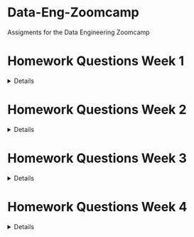 # Data-Eng-Zoomcamp
Assigments for the Data Engineering Zoomcamp

# Homework Questions Week 1
<details>
	
## Question 3. Count records

**How many taxi trips were there on January 15?
Consider only trips that started on January 15.**

```sql
SELECT 
	COUNT(tpep_pickup_datetime)
FROM public.yellow_taxi_data
WHERE 
	tpep_pickup_datetime >= '2021-01-15 00:00:00' AND
	tpep_pickup_datetime < '2021-01-16 00:00:00'
```

| trips |
|-------|
| 53024 |

**There were 53,024 trips on January 15 of 2021.**

## Question 4. Largest tip for each day

**Find the largest tip for each day. On which day it was the largest tip in January?**

**Use the pick up time for your calculations.**

```sql
SELECT
	DATE(tpep_pickup_datetime),
	MAX(tip_amount) AS max_tip_day
FROM public.yellow_taxi_data 
GROUP BY DATE(tpep_pickup_datetime)
HAVING DATE(tpep_pickup_datetime) < '2021-02-01'
ORDER BY max_tip_day DESC;
```
| date         | max_tip_day |
|--------------|-------------|
| "2021-01-20" | 1140.44     |
| "2021-01-04" | 696.48      |
| "2021-01-03" | 369.4       |
| "2021-01-26" | 250         |
| "2021-01-09" | 230         |
| "2021-01-19" | 200.8       |
| "2021-01-30" | 199.12      |
| "2021-01-12" | 192.61      |
| "2021-01-21" | 166         |
| "2021-01-01" | 158         |
| "2021-01-05" | 151         |
| "2021-01-11" | 145         |
| "2021-01-24" | 122         |
| "2021-01-02" | 109.15      |
| "2021-01-31" | 108.5       |
| "2021-01-25" | 100.16      |
| "2021-01-23" | 100         |
| "2021-01-13" | 100         |
| "2021-01-16" | 100         |
| "2021-01-27" | 100         |
| "2021-01-06" | 100         |
| "2021-01-08" | 100         |
| "2021-01-15" | 99          |
| "2021-01-07" | 95          |
| "2021-01-14" | 95          |
| "2021-01-22" | 92.55       |
| "2021-01-10" | 91          |
| "2021-01-18" | 90          |
| "2021-01-28" | 77.14       |
| "2021-01-29" | 75          |
| "2021-01-17" | 65          |
| "2020-12-31" | 4.08        |
| "2008-12-31" | 0           |
| "2009-01-01" | 0           |

**The largest tip was on January 20th of 2021. The given tip was 1140.44$.**

## Question 5. Most popular destination
**What was the most popular destination for passengers picked up in central park on January 14?**

**Use the pick up time for your calculations.**

**Enter the zone name (not id). If the zone name is unknown (missing), write "Unknown"**

```sql
WITH taxi_pu AS(
	SELECT
		yellow_taxi_data.index,
		DATE(yellow_taxi_data.tpep_pickup_datetime) AS date_pu,
		yellow_taxi_data.pu_location_id AS pu_location_id,
		CASE
    		WHEN taxi_zone.zone IS NULL THEN 'Unknown'
    		ELSE taxi_zone.zone
		END AS pu_zone
	FROM public.yellow_taxi_data
	LEFT JOIN taxi_zone
		ON yellow_taxi_data.pu_location_id = taxi_zone.location_id
	WHERE 
		DATE(yellow_taxi_data.tpep_pickup_datetime) = '2021-01-14' AND
		taxi_zone.zone='Central Park'
), 
taxi_do AS (
	SELECT
		yellow_taxi_data.index,
		DATE(yellow_taxi_data.tpep_dropoff_datetime) AS date_do,
		yellow_taxi_data.do_location_id AS do_location_id,
		CASE
    		WHEN taxi_zone.zone IS NULL THEN 'Unknown'
    		ELSE taxi_zone.zone
		END AS do_zone
	FROM public.yellow_taxi_data
	LEFT JOIN taxi_zone
		ON yellow_taxi_data.do_location_id = taxi_zone.location_id
	WHERE 
		DATE(tpep_pickup_datetime) = '2021-01-14'
)

SELECT 
	taxi_pu.date_pu,
	taxi_do.date_do,
	taxi_pu.pu_zone,
	taxi_do.do_zone,
	COUNT(taxi_do.do_zone) AS frequency
FROM taxi_pu
LEFT JOIN taxi_do
	ON taxi_pu.index = taxi_do.index
GROUP BY 
	pu_zone,
	do_zone,
	taxi_pu.date_pu,
	taxi_do.date_do
ORDER BY frequency DESC;
```

| date_pu      | date_do      | pu_zone        | do_zone                          | frequency |
|--------------|--------------|----------------|----------------------------------|-----------|
| "2021-01-14" | "2021-01-14" | "Central Park" | "Upper East Side South"          | 97        |
| "2021-01-14" | "2021-01-14" | "Central Park" | "Upper East Side North"          | 94        |
| "2021-01-14" | "2021-01-14" | "Central Park" | "Lincoln Square East"            | 83        |
| "2021-01-14" | "2021-01-14" | "Central Park" | "Upper West Side North"          | 68        |
| "2021-01-14" | "2021-01-14" | "Central Park" | "Upper West Side South"          | 60        |
| "2021-01-14" | "2021-01-14" | "Central Park" | "Central Park"                   | 59        |
| "2021-01-14" | "2021-01-14" | "Central Park" | "Midtown Center"                 | 56        |
| "2021-01-14" | "2021-01-14" | "Central Park" | "Yorkville West"                 | 39        |
| "2021-01-14" | "2021-01-14" | "Central Park" | "Lenox Hill West"                | 39        |
| "2021-01-14" | "2021-01-14" | "Central Park" | "Lincoln Square West"            | 36        |
| "2021-01-14" | "2021-01-14" | "Central Park" | "Midtown North"                  | 29        |
| "2021-01-14" | "2021-01-14" | "Central Park" | "Yorkville East"                 | 25        |
| "2021-01-14" | "2021-01-14" | "Central Park" | "Manhattan Valley"               | 24        |
| "2021-01-14" | "2021-01-14" | "Central Park" | "Midtown East"                   | 22        |
| "2021-01-14" | "2021-01-14" | "Central Park" | "East Harlem South"              | 21        |
| "2021-01-14" | "2021-01-14" | "Central Park" | "Lenox Hill East"                | 21        |
| "2021-01-14" | "2021-01-14" | "Central Park" | "Murray Hill"                    | 20        |
| "2021-01-14" | "2021-01-14" | "Central Park" | "Midtown South"                  | 19        |
| "2021-01-14" | "2021-01-14" | "Central Park" | "Clinton East"                   | 19        |
| "2021-01-14" | "2021-01-14" | "Central Park" | "Garment District"               | 18        |
| "2021-01-14" | "2021-01-14" | "Central Park" | "Union Sq"                       | 15        |
| "2021-01-14" | "2021-01-14" | "Central Park" | "West Chelsea/Hudson Yards"      | 13        |
| "2021-01-14" | "2021-01-14" | "Central Park" | "Central Harlem"                 | 13        |
| "2021-01-14" | "2021-01-14" | "Central Park" | "UN/Turtle Bay South"            | 12        |
| "2021-01-14" | "2021-01-14" | "Central Park" | "Sutton Place/Turtle Bay North"  | 12        |
| "2021-01-14" | "2021-01-14" | "Central Park" | "Morningside Heights"            | 11        |
| "2021-01-14" | "2021-01-14" | "Central Park" | "Little Italy/NoLiTa"            | 11        |
| "2021-01-14" | "2021-01-14" | "Central Park" | "Clinton West"                   | 10        |
| "2021-01-14" | "2021-01-14" | "Central Park" | "Greenwich Village North"        | 9         |
| "2021-01-14" | "2021-01-14" | "Central Park" | "Times Sq/Theatre District"      | 9         |
| "2021-01-14" | "2021-01-14" | "Central Park" | "East Harlem North"              | 8         |
| "2021-01-14" | "2021-01-14" | "Central Park" | "West Village"                   | 8         |
| "2021-01-14" | "2021-01-14" | "Central Park" | "East Chelsea"                   | 7         |
| "2021-01-14" | "2021-01-14" | "Central Park" | "Washington Heights South"       | 7         |
| "2021-01-14" | "2021-01-14" | "Central Park" | "Gramercy"                       | 6         |
| "2021-01-14" | "2021-01-14" | "Central Park" | "Meatpacking/West Village West"  | 5         |
| "2021-01-14" | "2021-01-14" | "Central Park" | "Central Harlem North"           | 5         |
| "2021-01-14" | "2021-01-14" | "Central Park" | "Hamilton Heights"               | 5         |
| "2021-01-14" | "2021-01-14" | "Central Park" | "Flatiron"                       | 4         |
| "2021-01-14" | "2021-01-14" | "Central Park" | "East Village"                   | 4         |
| "2021-01-14" | "2021-01-14" | "Central Park" | "Bloomingdale"                   | 4         |
| "2021-01-14" | "2021-01-14" | "Central Park" | "NV"                             | 3         |
| "2021-01-14" | "2021-01-14" | "Central Park" | "Steinway"                       | 3         |
| "2021-01-14" | "2021-01-14" | "Central Park" | "TriBeCa/Civic Center"           | 3         |
| "2021-01-14" | "2021-01-14" | "Central Park" | "Washington Heights North"       | 3         |
| "2021-01-14" | "2021-01-14" | "Central Park" | "Financial District North"       | 2         |
| "2021-01-14" | "2021-01-14" | "Central Park" | "Stuy Town/Peter Cooper Village" | 2         |
| "2021-01-14" | "2021-01-14" | "Central Park" | "Penn Station/Madison Sq West"   | 2         |
| "2021-01-14" | "2021-01-14" | "Central Park" | "Sunset Park West"               | 2         |
| "2021-01-14" | "2021-01-14" | "Central Park" | "Kips Bay"                       | 2         |
| "2021-01-14" | "2021-01-14" | "Central Park" | "Hudson Sq"                      | 2         |
| "2021-01-14" | "2021-01-14" | "Central Park" | "SoHo"                           | 2         |
| "2021-01-14" | "2021-01-14" | "Central Park" | "Greenwich Village South"        | 2         |
| "2021-01-14" | "2021-01-14" | "Central Park" | "Battery Park City"              | 2         |
| "2021-01-14" | "2021-01-14" | "Central Park" | "Manhattanville"                 | 2         |
| "2021-01-14" | "2021-01-14" | "Central Park" | "Long Island City/Hunters Point" | 2         |
| "2021-01-14" | "2021-01-14" | "Central Park" | "Lower East Side"                | 2         |
| "2021-01-14" | "2021-01-14" | "Central Park" | "Bay Ridge"                      | 1         |
| "2021-01-14" | "2021-01-14" | "Central Park" | "Flatlands"                      | 1         |
| "2021-01-14" | "2021-01-14" | "Central Park" | "Flatbush/Ditmas Park"           | 1         |
| "2021-01-14" | "2021-01-14" | "Central Park" | "East Williamsburg"              | 1         |
| "2021-01-14" | "2021-01-15" | "Central Park" | "East Harlem South"              | 1         |
| "2021-01-14" | "2021-01-15" | "Central Park" | "Yorkville West"                 | 1         |
| "2021-01-14" | "2021-01-14" | "Central Park" | "East Flatbush/Farragut"         | 1         |
| "2021-01-14" | "2021-01-14" | "Central Park" | "Eastchester"                    | 1         |
| "2021-01-14" | "2021-01-14" | "Central Park" | "Crown Heights South"            | 1         |
| "2021-01-14" | "2021-01-14" | "Central Park" | "Williamsbridge/Olinville"       | 1         |
| "2021-01-14" | "2021-01-14" | "Central Park" | "Windsor Terrace"                | 1         |
| "2021-01-14" | "2021-01-15" | "Central Park" | "Midtown East"                   | 1         |
| "2021-01-14" | "2021-01-14" | "Central Park" | "Inwood"                         | 1         |
| "2021-01-14" | "2021-01-14" | "Central Park" | "Morrisania/Melrose"             | 1         |
| "2021-01-14" | "2021-01-14" | "Central Park" | "Jackson Heights"                | 1         |
| "2021-01-14" | "2021-01-14" | "Central Park" | "Ocean Hill"                     | 1         |
| "2021-01-14" | "2021-01-14" | "Central Park" | "Old Astoria"                    | 1         |
| "2021-01-14" | "2021-01-14" | "Central Park" | "Park Slope"                     | 1         |
| "2021-01-14" | "2021-01-14" | "Central Park" | "Pelham Bay"                     | 1         |
| "2021-01-14" | "2021-01-14" | "Central Park" | "Seaport"                        | 1         |
| "2021-01-14" | "2021-01-14" | "Central Park" | "Spuyten Duyvil/Kingsbridge"     | 1         |
| "2021-01-14" | "2021-01-14" | "Central Park" | "Boerum Hill"                    | 1         |
| "2021-01-14" | "2021-01-14" | "Central Park" | "Sunnyside"                      | 1         |
| "2021-01-14" | "2021-01-15" | "Central Park" | "Midtown North"                  | 1         |

**The most popular destination for passengers picked up from central park on the 14th of January of 2021 was Upper East Side South.**

## Question 6. Most expensive locations

**What's the pickup-dropoff pair with the largest average price for a ride (calculated based on total_amount)?**

**Enter two zone names separated by a slash**

**For example:**

**"Jamaica Bay / Clinton East"**

**If any of the zone names are unknown (missing), write "Unknown". For example, "Unknown / Clinton East".**

```sql
WITH taxi_pu AS(
	SELECT
		yellow_taxi_data.index,
		DATE(yellow_taxi_data.tpep_pickup_datetime) AS date_pu,
		yellow_taxi_data.pu_location_id AS pu_location_id,
		CASE
    		WHEN taxi_zone.zone IS NULL THEN 'Unknown'
    		ELSE taxi_zone.zone
		END AS pu_zone,
		yellow_taxi_data.total_amount
	FROM public.yellow_taxi_data
	LEFT JOIN taxi_zone
		ON yellow_taxi_data.pu_location_id = taxi_zone.location_id
), 
taxi_do AS (
	SELECT
		yellow_taxi_data.index,
		DATE(yellow_taxi_data.tpep_dropoff_datetime) AS date_do,
		yellow_taxi_data.do_location_id AS do_location_id,
		CASE
    		WHEN taxi_zone.zone IS NULL THEN 'Unknown'
    		ELSE taxi_zone.zone
		END AS do_zone,
		yellow_taxi_data.total_amount
	FROM public.yellow_taxi_data
	LEFT JOIN taxi_zone
		ON yellow_taxi_data.do_location_id = taxi_zone.location_id
),

trip_amount AS(
	SELECT 
		taxi_pu.pu_zone,
		taxi_do.do_zone,
		taxi_do.total_amount
	FROM taxi_pu
	LEFT JOIN taxi_do
		ON taxi_pu.index = taxi_do.index
) 

SELECT 
	CONCAT(pu_zone, ' / ', do_zone) AS pu_do_pair,
	AVG(total_amount) AS average_price
FROM trip_amount
GROUP BY 
	pu_zone,
	do_zone
ORDER BY average_price DESC
LIMIT 20;
```

| pu_do_pair                                        | average_price      |
|---------------------------------------------------|--------------------|
| "Alphabet City / Unknown"                         | 2292.4             |
| "Union Sq / Canarsie"                             | 262.85200000000003 |
| "Ocean Hill / Unknown"                            | 234.51             |
| "Long Island City/Hunters Point / Clinton East"   | 207.61             |
| "Boerum Hill / Woodside"                          | 200.3              |
| "Baisley Park / Unknown"                          | 181.4425           |
| "Bushwick South / Long Island City/Hunters Point" | 156.96             |
| "Willets Point / Unknown"                         | 154.42             |
| "Co-Op City / Dyker Heights"                      | 151.37             |
| "Rossville/Woodrow / Pelham Bay Park"             | 151                |
| "Charleston/Tottenville / Woodlawn/Wakefield"     | 149.99             |
| "Borough Park / NV"                               | 149.53             |
| "Eastchester / Charleston/Tottenville"            | 148.43333333333334 |
| "Jackson Heights / Unknown"                       | 147.91             |
| "Seaport / Unknown"                               | 145.85999999999999 |
| "Charleston/Tottenville / Eastchester"            | 145.75799999999998 |
| "Inwood / JFK Airport"                            | 145.52             |
| "Charleston/Tottenville / Co-Op City"             | 145.11363636363637 |
| "Port Richmond / Van Cortlandt Village"           | 145.1              |
| "Eltingville/Annadale/Prince's Bay / Co-Op City"  | 144.75             |

**The pickup-dropoff pair with the largest average price for a ride is Alphabet City / Unknown.**
	
</details>

# Homework Questions Week 2

<details>

## Question 1: Start date for the Yellow taxi data

**What should be the start date for this dag?**

The start date should be 2019-01-01 since we want to retrieve the yellow taxi data starting from january of 2019.

## Question 2: Frequency for the Yellow taxi data

**How often do we need to run this DAG?**

We need to run the DAG every month, since we need to retrive the taxi yellow data from every month.

![airflow task](https://github.com/cholu6768/Data-Eng-Zoomcamp/blob/main/week_2_dags/airflow_task_yellow_taxi.JPG)

### Link for the DAG script that ingests the yellow taxi data: [Click here](https://github.com/cholu6768/Data-Eng-Zoomcamp/blob/main/week_2_dags/data_ingestion_gcs_dag_yellow_taxi.py)

## Question 3: DAG for FHV Data

**How many DAG runs are green for data in 2019 after finishing everything?**

There were 12 DAG runs once everything was done.

!["airflow task"](https://github.com/cholu6768/Data-Eng-Zoomcamp/blob/main/week_2_dags/airflow_task_fhv.JPG)

### Link for the DAG script that ingests the For Hire Vehicles data: [Click here](https://github.com/cholu6768/Data-Eng-Zoomcamp/blob/main/week_2_dags/data_ingestion_gcs_dag_fhv.py)

## Question 4: DAG for Zones

**How often does it need to run?**

The DAG should only be ran once since there is only one file for the taxi zones.

### Link for the DAG script that ingests the taxi zone data: [Click here](https://github.com/cholu6768/Data-Eng-Zoomcamp/blob/main/week_2_dags/data_ingestion_gcs_dag_taxi_zone.py)
	
</details>	

# Homework Questions Week 3

<details>

## Question 1: What is count for fhv vehicles data for year 2019?

First, I created a table that had all the data from for-hire-vehicles of 2019

```sql
CREATE OR REPLACE EXTERNAL TABLE `mythic-evening-339419.trips_data_all.external_fhv_tripdata`
OPTIONS (
  format = 'PARQUET',
  uris = ['gs://dtc_data_lake_mythic-evening-339419/raw/fhv_tripdata_2019-*.parquet']
);
```

After that, I counted all the rows from the new table called external_fhv_tripdata

```sql
SELECT
    COUNT(pickup_datetime) AS num_rows
FROM mythic-evening-339419.trips_data_all.external_fhv_tripdata 
```
There are 42,084,899 rows for fhv vehicles data for the year 2019.

| num_rows |
|----------|
| 42084899 |

## Question 2: How many distinct dispatching_base_num do we have in fhv for 2019?

To know how many unique dispatching_base_num there were, I counted all the ```DISTINCT``` values of dispatching_base_num.

```sql
SELECT
    COUNT(DISTINCT dispatching_base_num) AS frequency
FROM mythic-evening-339419.trips_data_all.external_fhv_tripdata 
```
There were a total of 792 dispatching_base_num.

| frequency |
|-----------|
| 792       |

## Question 3: Best strategy to optimise, if query always filter by dropoff_datetime and order by dispatching_base_num

The best way to optimize the query would be by creating a new table with the same data but by doing a partition by the pickup_datetime and then doing a cluster by dispatching_base_num.

```sql
CREATE OR REPLACE TABLE mythic-evening-339419.trips_data_all.fhv_tripdata_partitoned_clustered
PARTITION BY DATE(pickup_datetime)
CLUSTER BY dispatching_base_num AS
SELECT * FROM mythic-evening-339419.trips_data_all.external_fhv_tripdata;
```

Let's try it out and compare with the table that is not partioned nor clustered.

```sql
SELECT
    COUNT(*) AS trips
FROM mythic-evening-339419.trips_data_all.external_fhv_tripdata 
WHERE 
    DATE(pickup_datetime) BETWEEN '2019-01-01' AND '2019-08-20'
    AND dispatching_base_num='B00009';
```

This is the information I got from processing this query: Query complete (9.5 sec elapsed, 547.5 MB processed)

Now, let's see for the table that has a partition and is clustered.

```sql
SELECT 
    COUNT(*) as trips
FROM mythic-evening-339419.trips_data_all.fhv_tripdata_partitoned_clustered
WHERE 
    DATE(pickup_datetime) BETWEEN '2019-01-01' AND '2019-08-20'
    AND dispatching_base_num='B00009';
```
This is the information I got from processing this query: Query complete (0.4 sec elapsed, 249.2 MB processed)

**We can see that the by doing the partition by pickup_datetime and clustering by dispatching_base_num, does help the processing time and less data gets processed which means less costs.**

## Question 4: What is the count, estimated and actual data processed for query which counts trip between 2019/01/01 and 2019/03/31 for dispatching_base_num B00987, B02060, B02279

First, I created the query with the requirements. 

For some reason, I could not get the estimated processed data for any of the queries. It is always loading and it never tells me the estimated processed data.

```sql
SELECT 
    COUNT(*) as trips
FROM mythic-evening-339419.trips_data_all.fhv_tripdata_partitoned_clustered
WHERE 
    DATE(pickup_datetime) BETWEEN '2019-01-01' AND '2019-03-31'
    AND dispatching_base_num IN ('B00987', 'B02279', 'B02060');
```
| trips |
|-------|
| 26647 |

Information I got from processing this query: Query complete (0.3 sec elapsed, 161.1 MB processed)

My answer did not match with the ones from the homework so I decided to choose the closest one which was: 

**Count: 26558, Estimated data processed: 400MB, Actual data processed: 155MB**

## Question 5: What will be the best partitioning or clustering strategy when filtering on dispatching_base_num and SR_Flag

Clustering by dispatching_base_num and SR_Flag was the best option. 

Partitioning can't be done on any of the two columns because dispatching_base_num is a ```STRING``` column and SR_Flag is an ```INTEGER``` column but with lots of ```NULL``` values.

```sql
CREATE OR REPLACE TABLE mythic-evening-339419.trips_data_all.fhv_tripdata_clustered
CLUSTER BY dispatching_base_num, SR_Flag AS
SELECT * FROM mythic-evening-339419.trips_data_all.external_fhv_tripdata;
```

## Question 6: What improvements can be seen by partitioning and clustering for data size less than 1 GB

There are no improvements because partitioning and clustering would creata extra metadata which as a result incur metadata reads and metadata maintenance. This would create extra costs.

## Question 7: In which format does BigQuery save data

BigQuery saves data in a columnar format. 

This format is used because when doing queries it will only read the selected columns and not the parent columns. This will give a performance improvement.

</details>

# Homework Questions Week 4

<details>

To answers these questions I created dbt models which are in another [repository](https://github.com/cholu6768/Data-Engineering-dbt-week-4). The reason was so that I kept this repository cleaner. 

## Question 1: What is the count of records in the model fact_trips after running all models with the test run variable disabled and filtering for 2019 and 2020 data only (pickup datetime)?

I counted all the rows and filtered the data between the years of 2019 and 2020.

```sql
SELECT 
    COUNT(*) AS frequency
FROM `mythic-evening-339419.dbt_fernando_chavez.fact_trips` 
WHERE 
    DATE(pickup_datetime) <= '2020-12-31' AND
    DATE(pickup_datetime) >= '2019-01-01'
```
At the end my answer was not among the ones provided in the options but I chose the closest one which was 61,635,151.

| frequency |
|-----------|
| 61451452  |

## Question 2: What is the distribution between service type filtering by years 2019 and 2020 data ? as done in the videos

After doing the pie chart, the distribution was 89.8% for the yellow trip data and 10.2% for the green trip data.

![pie chart](yellow_green_distribution.jpg)

## Question 3: What is the count of records in the model stg_fhv_tripdata after running all models with the test run variable disabled (:false)

After creating the staging model, I filtered the data from 2019 and ran the query.

```sql
SELECT 
    COUNT(*) AS frequency
FROM `mythic-evening-339419`.`trips_data_all`.`fhv_tripdata`
WHERE 
    EXTRACT(YEAR FROM pickup_datetime) IN (2019)
```	
At the end I got on the of the answers from the options shown. The answer was 42,084,899 which is the number of rows or records in that table when the pickup date was in the year of 2019.

| frequency |
|-----------|
| 42084899  |

## Question 4: What is the count of records in the model fact_fhv_trips after running all dependencies with the test run variable disabled (:false)?

Once I created the core model, i counted all the rows in the table. As my core model table already filtered the record for only 2019, i did not need to filter it again.

```sql
SELECT 
    COUNT(*) AS frequency
FROM `mythic-evening-339419.dbt_fernando_chavez.fact_fhv_trips` 
```
Once again, i got an answer from the ones in the available options. The answer was 22,676,253 records or rows in the year of 2019.

| frequency |
|-----------|
| 22676253  |

## Question 5: What is the month with the biggest amount of rides after building a tile for the fact_fhv_trips table?

As seen in the graph the month with the most trips by far was january.

![graph](fhv_trips_month.jpg)


</details>
